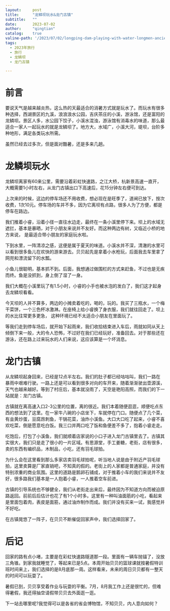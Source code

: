 ```yaml
---
layout:     post
title:      "龙鳞坝玩水&龙门古镇"
subtitle:   ""
date:       2023-07-02
author:     "qingtian"
catalog:    true
valine-path: '/2023/07/02/longping-dam-playing-with-water-longmen-ancient-town/'
tags:
  - 2023年旅行
  - 旅行
  - 龙鳞坝
  - 龙门古镇

---
```


# 前言

要说天气是越来越炎热，这么热的天最适合的消暑方式就是玩水了。而玩水有很多种选择，西湖景区的九溪，浪浪浪水公园，吉庆茶庄的小溪，游泳馆，还是富阳的龙鳞坝。景区人多，水公园下饺子，小溪水混浊，游泳馆有消毒水的味道，那么最适合一家人一起玩水的就是龙鳞坝了。地方大，水域广，小溪大河，堤坝，台阶多种地形，满足各类玩水所需。

虽然已经去过多次，但是面对酷暑，还是多来几趟。

# 龙鳞坝玩水

龙鳞坝离家有60来公里，需要沿着彩虹快速路，之江大桥，杭新景高速一直开，大概需要1小时左右，从龙门古镇出口下高速后，花15分钟左右便可到达。

上次来的时候，这边的停车场还不用收费，想必现在是旺季了，道闸已放下，按次收费，1次10元。停车场的车并不多，因为它离坝有点路，很多人为了方便，都是停车在路边。

我们推着小睿，沿着小径一直往水边走，最终在一条小溪里停下来。坝上的水域无遮拦，基本是暴晒，对于小朋友来说并不友好。而这种两边有树，又临近小桥的地方来说， 是最适合带小朋友的家庭玩水啦。

下到水里，一阵清凉之感，这便是属于夏天的味道。小溪水并不深，清澈的水里可以看到很多鱼儿在欢快的游来游去。贝贝起先是拿着小水枪玩，后面我去车里拿了网兜和漂流留下的水瓢。

小鱼儿很聪明，基本抓不到。后面，我想通过做围栏的方式来赶鱼，不过也是无疾而终。鱼是没抓到，身上倒了湿了一身。

我们大概在小溪里玩了有1.5小时，小睿的小手也被水泡的发白了，我们这才起身去龙鳞坝看看。

今天坝的人并不算多，两边的小摊卖着吃的，喝的，玩的。我买了三瓶水，一个梅干菜饼，一个三色杯冰激淋。在座椅上给小睿换了身衣服，我们就往回走了。坝上的水比往常更多更急， 这种环境已经不太适合小朋友在里面玩了。

等我们走到停车场后，就开始下起雨来，我们收拾结束进入车后，雨就如同从天上倾倒下来一般，大的令人恐怖，不过好在我们已经玩好，准备回去。对于那些还在游泳，还在路上过来玩水的人们来说，这应该算是一个坏消息。

# 龙门古镇

从龙鳞坝起身回来，已经是12点半左右。我们的肚子都已经咕咕叫，我们一路在暴雨中艰难行驶。一路上还是可以看到很多对向的车开来，随着渐渐驶出壶源溪，天气也越来越好。等到了村庄后，基本就没雨了，天空是艳阳高照，而我们的下一站就是：龙门古镇。

古镇就在离高速入口2-3公里的位置，离的很近。我们本着随便逛逛，顺便吃点东西的想法到了这里。在一家牛八碗的小店坐下，车就停在门口。随便点了几个菜，有韭黄炒蛋，豆腐昂刺鱼，干锅花菜，油炸小溪鱼。大口大口吃了起来，小睿不喜欢吃菜，倒是愿意吃白饭。我三口并两口吃了饭和鱼便差不多了，抱着小睿走走。

吃饱后，打包了小溪鱼，我们就顺着店家说的小口子进入龙门古镇里去了。古镇其实很大，我们只是走了很小的一片区域。有思源堂，手工姜糖，老街，店有很多，卖的东西有编织品，木制品，小吃，还有羽毛球拍。

为什么会在这里看到那么多家店卖羽毛球拍呢，听当地人说是由于附近产羽毛球拍，这里卖算是厂家直销吧，不知真的假的。老街上的人家都是普通家庭，并没有特别浓重的商业氛围。这里的道路是鹅卵石铺成，对于推着小车的我们来说并不友好，很多路我们基本是一人抱着小睿，一人推着空车前进。

古镇的引导系统也不够健全，我们从老街走出来后，最终因为不知道方向而被迫原路返回。前前后后估计也花了有1个小时多。这里有一种叫油面筋的小吃，看起来是里面包着肉，表皮是面筋，通过油炸制作而成。我们并没有买来一试，我感觉并不好吃。

在古镇晃悠了一阵子，在贝贝不断催促回家声中，我们选择回家了。

# 后记

回家的路有点小堵，主要是在彩虹快速路隧道那一段。里面有一辆车抛锚了，没放三角锥。到家我就睡觉了，等起来已是5点。本周开始贝贝的篮球课就按暑假特训班时间来上，我们选择的是8月底那一周。这样看来，未来的周日贝贝都有一整天的时间可以玩耍了。

暑假已到，贝贝享受着作业与玩耍的平衡。7月，8月我工作上还是很忙的，但难得暑假，我还得抽空请假带贝贝去外面逛一逛。

下一站去哪里呢?我觉得可以是各省的省会博物馆，不知贝贝，内人意向如何？